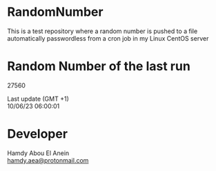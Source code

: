 # RandomNumber    
This is a test repository where a random number is pushed to a file automatically passwordless from a cron job in my Linux CentOS server    
# Random Number of the last run   
27560
      
Last update (GMT +1)    
10/06/23 06:00:01
# Developer    
Hamdy Abou El Anein   
hamdy.aea@protonmail.com
